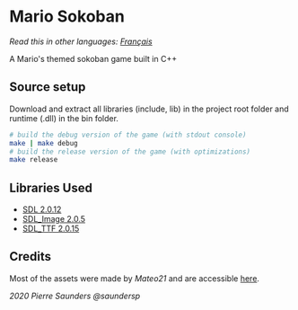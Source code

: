 # Mario Sokoban

*Read this in other languages: [Français](README.fr.md)*

A Mario's themed sokoban game built in C++

## Source setup

Download and extract all libraries (include, lib) in the project root folder and runtime (.dll) in the bin folder.

```bash
# build the debug version of the game (with stdout console)
make | make debug
# build the release version of the game (with optimizations)
make release
```

## Libraries Used

- [SDL 2.0.12](https://www.libsdl.org)
- [SDL_Image 2.0.5](https://www.libsdl.org/projects/SDL_image/)
- [SDL_TTF 2.0.15](https://www.libsdl.org/projects/SDL_ttf/)

## Credits

Most of the assets were made by _Mateo21_ and are accessible [here](https://openclassrooms.com/fr/courses/19980-apprenez-a-programmer-en-c/18709-tp-mario-sokoban).

*2020 Pierre Saunders @saundersp*
